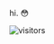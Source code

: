 hi. 😳

<!--START_SECTION:waka-->
<!--END_SECTION:waka-->

![visitors](https://visitor-badge.glitch.me/badge?page_id=FrostX-Official.FrostX-Official)

